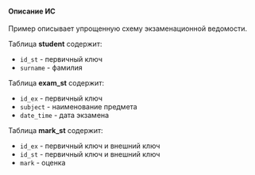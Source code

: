 #### Описание ИС

Пример описывает упрощенную схему экзаменационной ведомости.

Таблица **student** содержит:
- `id_st` - первичный ключ
- `surname` - фамилия

Таблица **exam_st** содержит:
- `id_ex` - первичный ключ
- `subject` - наименование предмета
- `date_time` - дата экзамена

Таблица **mark_st** содержит:
- `id_ex` - первичный ключ и внешний ключ
- `id_st` - первичный ключ и внешний ключ
- `mark` - оценка